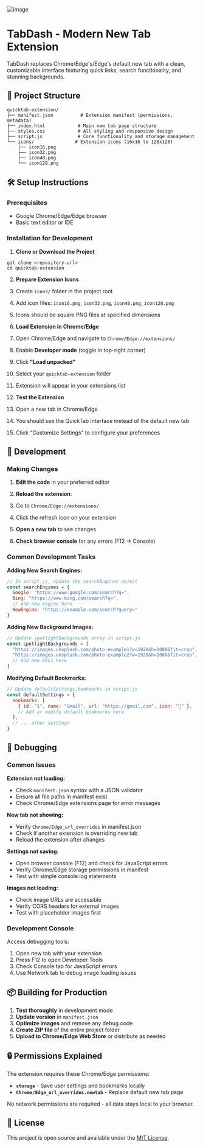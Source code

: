 ![image](https://github.com/user-attachments/assets/9cecf532-f967-4a73-bb6a-80cd775676eb)

# TabDash - Modern New Tab Extension
TabDash replaces Chrome/Edge's/Edge's default new tab with a clean, customizable interface featuring quick links, search functionality, and stunning backgrounds.

## 📁 Project Structure

```plaintext
quicktab-extension/
├── manifest.json          # Extension manifest (permissions, metadata)
├── index.html            # Main new tab page structure
├── styles.css            # All styling and responsive design
├── script.js             # Core functionality and storage management
└── icons/               # Extension icons (16x16 to 128x128)
    ├── icon16.png
    ├── icon32.png
    ├── icon48.png
    └── icon128.png
```

## 🛠️ Setup Instructions

### Prerequisites

- Google Chrome/Edge/Edge browser
- Basic text editor or IDE


### Installation for Development

1. **Clone or Download the Project**

```shellscript
git clone <repository-url>
cd quicktab-extension
```

2. **Prepare Extension Icons**

1. Create `icons/` folder in the project root
2. Add icon files: `icon16.png`, `icon32.png`, `icon48.png`, `icon128.png`
3. Icons should be square PNG files at specified dimensions


3. **Load Extension in Chrome/Edge**

1. Open Chrome/Edge and navigate to `Chrome/Edge://extensions/`
2. Enable **Developer mode** (toggle in top-right corner)
3. Click **"Load unpacked"**
4. Select your `quicktab-extension` folder
5. Extension will appear in your extensions list


4. **Test the Extension**

1. Open a new tab in Chrome/Edge
2. You should see the QuickTab interface instead of the default new tab
3. Click "Customize Settings" to configure your preferences


## 🔧 Development

### Making Changes

1. **Edit the code** in your preferred editor
2. **Reload the extension**:

1. Go to `Chrome/Edge://extensions/`
2. Click the refresh icon on your extension

3. **Open a new tab** to see changes
4. **Check browser console** for any errors (F12 → Console)


### Common Development Tasks

**Adding New Search Engines:**

```javascript
// In script.js, update the searchEngines object
const searchEngines = {
  Google: "https://www.google.com/search?q=",
  Bing: "https://www.bing.com/search?q=",
  // Add new engine here
  NewEngine: "https://example.com/search?query="
}
```

**Adding New Background Images:**

```javascript
// Update spotlightBackgrounds array in script.js
const spotlightBackgrounds = [
  "https://images.unsplash.com/photo-example1?w=1920&h=1080&fit=crop",
  "https://images.unsplash.com/photo-example2?w=1920&h=1080&fit=crop",
  // Add new URLs here
]
```

**Modifying Default Bookmarks:**

```javascript
// Update defaultSettings.bookmarks in script.js
const defaultSettings = {
  bookmarks: [
    { id: "1", name: "Gmail", url: "https://gmail.com", icon: "📧" },
    // Add or modify default bookmarks here
  ],
  // ... other settings
}
```

## 🐛 Debugging

### Common Issues

**Extension not loading:**

- Check `manifest.json` syntax with a JSON validator
- Ensure all file paths in manifest exist
- Check Chrome/Edge extensions page for error messages


**New tab not showing:**

- Verify `Chrome/Edge_url_overrides` in manifest.json
- Check if another extension is overriding new tab
- Reload the extension after changes


**Settings not saving:**

- Open browser console (F12) and check for JavaScript errors
- Verify Chrome/Edge storage permissions in manifest
- Test with simple console.log statements


**Images not loading:**

- Check image URLs are accessible
- Verify CORS headers for external images
- Test with placeholder images first


### Development Console

Access debugging tools:

1. Open new tab with your extension
2. Press F12 to open Developer Tools
3. Check Console tab for JavaScript errors
4. Use Network tab to debug image loading issues


## 📦 Building for Production

1. **Test thoroughly** in development mode
2. **Update version** in `manifest.json`
3. **Optimize images** and remove any debug code
4. **Create ZIP file** of the entire project folder
5. **Upload to Chrome/Edge Web Store** or distribute as needed


## 🔒 Permissions Explained

The extension requires these Chrome/Edge permissions:

- **`storage`** - Save user settings and bookmarks locally
- **`Chrome/Edge_url_overrides.newtab`** - Replace default new tab page

No network permissions are required - all data stays local to your browser.


## 📄 License

This project is open source and available under the [MIT License](LICENSE).
